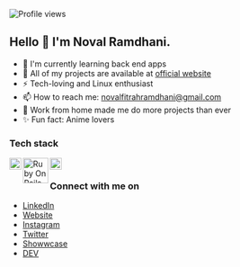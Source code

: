 ![Profile views](https://gpvc.arturio.dev/novalramdhani)

## Hello 👋 I'm Noval Ramdhani.

- 🌱 I'm currently learning back end apps
- 🚀 All of my projects are available at [official website](https://novalnotes.vercel.app/projects)
- ⚡️ Tech-loving and Linux enthusiast
- 📫 How to reach me: novalfitrahramdhani@gmail.com
- 💼 Work from home made me do more projects than ever
- ✨ Fun fact: Anime lovers

### Tech stack

<a href="https://reactjs.org/"><img align="left" alt="React" title="React" width="21px" src="https://cdn.worldvectorlogo.com/logos/react-2.svg" /></a>
<a href="https://rubyonrails.org/"><img align="left" alt="Ruby On Rails" title="Ruby On Rails" width="45px" src="https://cdn.worldvectorlogo.com/logos/rails-1.svg" /></a>
<a href="https://laravel.com/"><img align="left" alt="Laravel" title="Laravel" width="21px" src="https://cdn.worldvectorlogo.com/logos/laravel-2.svg" /></a>

<br>

### Connect with me on

- <a href="https://linkedin.com/in/noval-ramdhani-26a127219">LinkedIn</a>
- <a href="https://novalnotes.vercel.app">Website</a>
- <a href="https://instagram.com/novallrmdhni">Instagram</a>
- <a href="https://twitter.com/novallramdhani">Twitter</a>
- <a href="https://www.showwcase.com/novalrmdhni">Showwcase</a>
- <a href="https://dev.to/novalramdhani">DEV</a>
